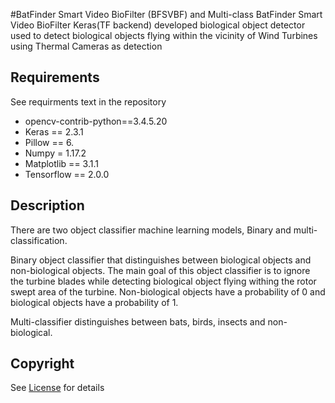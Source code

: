#BatFinder Smart Video BioFilter (BFSVBF) and Multi-class BatFinder Smart Video BioFilter
Keras(TF backend) developed biological object detector used to detect biological objects flying within the vicinity of Wind Turbines using Thermal Cameras as detection

## Requirements
See requirments text in the repository
- opencv-contrib-python==3.4.5.20
- Keras == 2.3.1
- Pillow == 6.
- Numpy = 1.17.2
- Matplotlib == 3.1.1
- Tensorflow == 2.0.0

## Description

There are two object classifier machine learning models, Binary and multi-classification.  

Binary object classifier that distinguishes between biological objects and non-biological objects.  The main goal of this object classifier is to ignore the turbine blades while detecting biological object flying withing the rotor swept area of the turbine.  Non-biological objects have a probability of 0 and biological objects have a probability of 1.

Multi-classifier distinguishes between bats, birds, insects and non-biological.

## Copyright
See [License](License) for details



